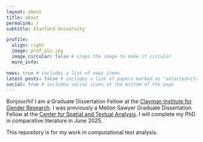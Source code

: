 ```yaml
---
layout: about
title: about
permalink: /
subtitle: Stanford University

profile:
  align: right
  image: prof_pic.jpg
  image_circular: false # crops the image to make it circular
  more_info:

news: true # includes a list of news items
latest posts: false # includes a list of papers marked as "selected={true}"
social: true # includes social icons at the bottom of the page
---
```


Bonjour/hi! I am a Graduate Dissertation Fellow at the [Clayman Institute for Gender Research](https://gender.stanford.edu/). I was previously a Mellon Sawyer Graduate Dissertation Fellow at the [Center for Spatial and Textual Analysis](https://cesta.stanford.edu/). I will complete my PhD in comparative literature in June 2025. 

This repository is for my work in computational text analysis. 
